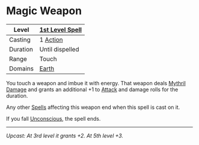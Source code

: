 # Magic Weapon

| Level    | [1st Level Spell](1st%20Level%20Spells.md)                            |
| -------- | --------------------------------------------------------------------- |
| Casting  | 1 [Action](../../../../Game%20Procedures/Core%20Procedures/Action.md) |
| Duration | Until dispelled                                                       |
| Range    | Touch                                                                 |
| Domains  | [Earth](../../Spell%20Domains/Earth.md)                               |

You touch a weapon and imbue it with energy. That weapon deals [Mythril Damage](../../../../Game%20Procedures/Combat/Damage%20Types/Mythril%20Damage.md) and grants an additional +1 to [Attack](../../../../Game%20Procedures/Combat/Attack.md) and damage rolls for the duration.

Any other [Spells](../../../Spells.md) affecting this weapon end when this spell is cast on it.

If you fall [Unconscious](../../../../Game%20Procedures/Conditions/Unconscious.md), the spell ends.

---
*Upcast: At 3rd level it grants +2. At 5th level +3.*

